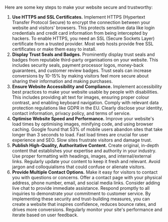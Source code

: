 Here are some key steps to make your website secure and trustworthy:
1. **Use HTTPS and SSL Certificates.** Implement HTTPS (Hypertext Transfer Protocol Secure) to encrypt the connection between your website and visitors' browsers. This protects sensitive data like login credentials and credit card information from being intercepted by hackers.
   To enable HTTPS, you need an SSL (Secure Sockets Layer) certificate from a trusted provider. Most web hosts provide free SSL certificates or make them easy to install.
2. **Display Trust Seals and Badges.** Prominently display trust seals and badges from reputable third-party organisations on your website. This includes security seals, payment processor logos, money-back guarantees, and customer review badges.
   Trust seals can increase conversions by 10-15% by making visitors feel more secure about sharing their information and making purchases.
3. **Ensure Website Accessibility and Compliance.** Implement accessibility best practices to make your website usable by people with disabilities. This includes providing alt text for images, ensuring proper colour contrast, and enabling keyboard navigation.
   Comply with relevant data protection regulations like GDPR in the EU. Clearly disclose your identity, contact information, privacy policy, and terms of service.
4. **Optimise Website Speed and Performance.** Improve your website's load times by optimising images, minifying code, and using browser caching. Google found that 53% of mobile users abandon sites that take longer than 3 seconds to load.
   Fast load times are crucial for user experience and SEO. Slow sites frustrate visitors and damage trust.
5. **Publish High-Quality, Authoritative Content.** Create original, in-depth content that establishes your expertise and authority in your industry. Use proper formatting with headings, images, and internal/external links.
   Regularly update your content to keep it fresh and relevant. Avoid jargon and colloquialisms that could confuse or alienate visitors.
6. **Provide Multiple Contact Options.** Make it easy for visitors to contact you with questions or concerns. Offer a contact page with your physical address, phone number, email, and social media links.
   Consider adding live chat to provide immediate assistance. Respond promptly to all inquiries to demonstrate your commitment to customer service.
By implementing these security and trust-building measures, you can create a website that inspires confidence, reduces bounce rates, and drives more conversions. Regularly monitor your site's performance and iterate based on user feedback.